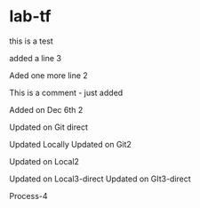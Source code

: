 # lab-tf
this is a test

added a line 3


Aded one more line 2

This is a comment - just added

Added on Dec 6th 2

Updated on Git direct

Updated Locally
Updated on Git2


Updated on Local2


Updated on Local3-direct
Updated on GIt3-direct


Process-4
